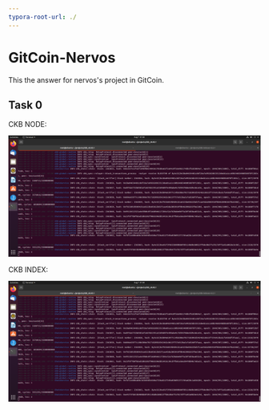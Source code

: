 ```yaml
---
typora-root-url: ./
---
```


# GitCoin-Nervos
This the answer for nervos's project in GitCoin.

## Task 0

CKB NODE:

![](/README.assets/ckb-node-16283271415211.png)

CKB INDEX:

![](/README.assets/ckb-index.png)
